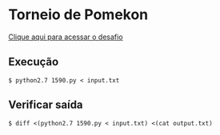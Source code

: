# Torneio de Pomekon
[Clique aqui para acessar o desafio](https://www.urionlinejudge.com.br/judge/pt/problems/view/1590)

## Execução
```
$ python2.7 1590.py < input.txt
```

## Verificar saída
```
$ diff <(python2.7 1590.py < input.txt) <(cat output.txt)
```